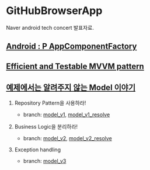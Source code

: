 # GitHubBrowserApp

Naver android tech concert 발표자료.


## [Android : P AppComponentFactory](https://sites.google.com/view/gdg-io-ex-18-and)



## [Efficient and Testable MVVM pattern](http://techcon.naver.com/2018/android/)



## [예제에서는 알려주지 않는 Model 이야기](http://techcon.naver.com/)

1. Repository Pattern을 사용하라! 
    - branch: [model_v1](https://github.com/omjoonkim/GitHubBrowserApp/tree/model_v1), [model_v1_resolve](https://github.com/omjoonkim/GitHubBrowserApp/tree/model_v1_resolve)

2. Business Logic을 분리하라! 
    - branch: [model_v2](https://github.com/omjoonkim/GitHubBrowserApp/tree/model_v2), [model_v2_resolve](https://github.com/omjoonkim/GitHubBrowserApp/tree/mode_v2_resolve)

3. Exception handling 
    - branch: [model_v3](https://github.com/omjoonkim/GitHubBrowserApp/tree/mode_v3)

